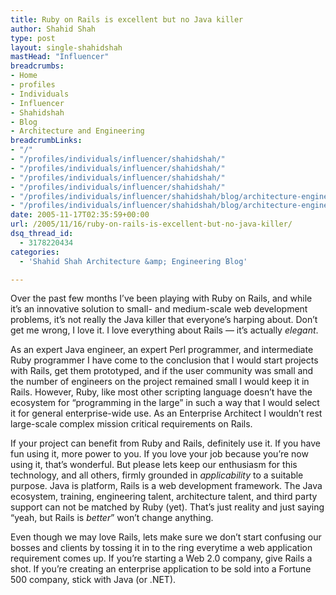 ```yaml
---
title: Ruby on Rails is excellent but no Java killer
author: Shahid Shah
type: post
layout: single-shahidshah
mastHead: "Influencer"
breadcrumbs:
- Home
- profiles
- Individuals
- Influencer
- Shahidshah
- Blog
- Architecture and Engineering
breadcrumbLinks:
- "/"
- "/profiles/individuals/influencer/shahidshah/"
- "/profiles/individuals/influencer/shahidshah/"
- "/profiles/individuals/influencer/shahidshah/"
- "/profiles/individuals/influencer/shahidshah/"
- "/profiles/individuals/influencer/shahidshah/blog/architecture-engineering/"
- "/profiles/individuals/influencer/shahidshah/blog/architecture-engineering/"
date: 2005-11-17T02:35:59+00:00
url: /2005/11/16/ruby-on-rails-is-excellent-but-no-java-killer/
dsq_thread_id:
  - 3178220434
categories:
  - 'Shahid Shah Architecture &amp; Engineering Blog'

---
```

Over the past few months I&#8217;ve been playing with Ruby on Rails, and while it&#8217;s an innovative solution to small- and medium-scale web development problems, it&#8217;s not really the Java killer that everyone&#8217;s harping about. Don&#8217;t get me wrong, I love it. I love everything about Rails &#8212; it&#8217;s actually _elegant_. 

As an expert Java engineer, an expert Perl programmer, and intermediate Ruby programmer I have come to the conclusion that I would start projects with Rails, get them prototyped, and if the user community was small and the number of engineers on the project remained small I would keep it in Rails. However, Ruby, like most other scripting language doesn&#8217;t have the ecosystem for &#8220;programming in the large&#8221; in such a way that I would select it for general enterprise-wide use. As an Enterprise Architect I wouldn&#8217;t rest large-scale complex mission critical requirements on Rails. 

If your project can benefit from Ruby and Rails, definitely use it. If you have fun using it, more power to you. If you love your job because you&#8217;re now using it, that&#8217;s wonderful. But please lets keep our enthusiasm for this technology, and all others, firmly grounded in _applicability_ to a suitable purpose. Java is platform, Rails is a web development framework. The Java ecosystem, training, engineering talent, architecture talent, and third party support can not be matched by Ruby (yet). That&#8217;s just reality and just saying &#8220;yeah, but Rails is _better_&#8221; won&#8217;t change anything.

Even though we may love Rails, lets make sure we don&#8217;t start confusing our bosses and clients by tossing it in to the ring everytime a web application requirement comes up. If you&#8217;re starting a Web 2.0 company, give Rails a shot. If you&#8217;re creating an enterprise application to be sold into a Fortune 500 company, stick with Java (or .NET).